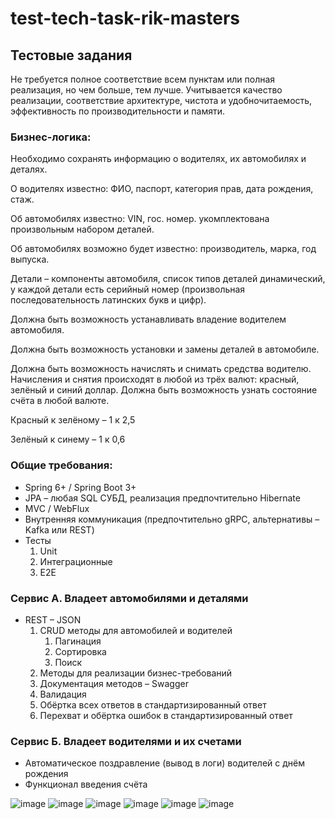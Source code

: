 # test-tech-task-rik-masters
## Тестовые задания

Не требуется полное соответствие всем пунктам или полная реализация,
но чем больше, тем лучше. Учитывается качество реализации,
соответствие архитектуре, чистота и удобночитаемость,
эффективность по производительности и памяти.

### Бизнес-логика:

Необходимо сохранять информацию о водителях, их автомобилях
и деталях.

О водителях известно: ФИО, паспорт, категория
прав, дата рождения, стаж.

Об автомобилях известно: VIN, гос. номер.
укомплектована произвольным набором деталей.

Об автомобилях возможно будет известно:
производитель, марка, год выпуска.

Детали – компоненты автомобиля, список типов деталей динамический,
у каждой детали есть серийный номер
(произвольная последовательность латинских букв и цифр).

Должна быть возможность устанавливать владение водителем автомобиля.

Должна быть возможность установки и замены деталей в автомобиле.

Должна быть возможность начислять и снимать средства водителю.
Начисления и снятия происходят в любой из трёх валют: 
красный, зелёный и синий доллар.
Должна быть возможность узнать состояние счёта в любой валюте.

Красный к зелёному – 1 к 2,5

Зелёный к синему – 1 к 0,6

### Общие требования:
- Spring 6+ / Spring Boot 3+
- JPA – любая SQL СУБД, реализация предпочтительно Hibernate
- MVC / WebFlux
- Внутренняя коммуникация (предпочтительно gRPC, альтернативы – Kafka или REST)
- Тесты
  1. Unit
  2. Интеграционные
  3. E2E

### Сервис А. Владеет автомобилями и деталями
- REST – JSON
  1. CRUD методы для автомобилей и водителей
     1. Пагинация
     2. Сортировка
     3. Поиск
  2. Методы для реализации бизнес-требований
  3. Документация методов – Swagger
  4. Валидация
  5. Обёртка всех ответов в стандартизированный ответ
  6. Перехват и обёртка ошибок в стандартизированный ответ

### Сервис Б. Владеет водителями и их счетами
- Автоматическое поздравление (вывод в логи) водителей с днём рождения
- Функционал введения счёта


![image](https://github.com/Vadzimkuzmenka94/test-tech-task-rik-masters/assets/85760475/0656993b-95c5-43b0-a65b-1c6e2d702122)
![image](https://github.com/Vadzimkuzmenka94/test-tech-task-rik-masters/assets/85760475/a51fd203-63cd-4c95-80a0-b67c90534f3a)
![image](https://github.com/Vadzimkuzmenka94/test-tech-task-rik-masters/assets/85760475/ed57327a-87b0-44d8-bda3-326f68eb6703)
![image](https://github.com/Vadzimkuzmenka94/test-tech-task-rik-masters/assets/85760475/93b23975-55be-4b20-be23-c09729d945e1)
![image](https://github.com/Vadzimkuzmenka94/test-tech-task-rik-masters/assets/85760475/5aa9b461-c0eb-4dd3-bb73-d294bbf5be29)
![image](https://github.com/Vadzimkuzmenka94/test-tech-task-rik-masters/assets/85760475/8c62e8db-1dd2-4463-a184-82b5ea0485fe)

